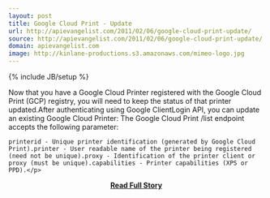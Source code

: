 ```yaml
---
layout: post
title: Google Cloud Print - Update
url: http://apievangelist.com/2011/02/06/google-cloud-print-update/
source: http://apievangelist.com/2011/02/06/google-cloud-print-update/
domain: apievangelist.com
image: http://kinlane-productions.s3.amazonaws.com/mimeo-logo.jpg
---
```

{% include JB/setup %}<p>Now that you have a Google Cloud Printer registered with the Google Cloud Print (GCP) registry, you will need to keep the status of that printer updated.After authenticating using Google ClientLogin API, you can update an existing Google Cloud Printer:
 The Google Cloud Print /list endpoint accepts the following parameter:

	printerid - Unique printer identification (generated by Google Cloud Print).printer - User readable name of the printer being registered (need not be unique).proxy - Identification of the printer client or proxy (must be unique).capabilities - Printer capabilities (XPS or PPD).</p>
<center><p><a href="http://apievangelist.com/2011/02/06/google-cloud-print-update/" style='padding:25px; font-sze:18px; font-weight: bold;'>Read Full Story</a></p></center>
